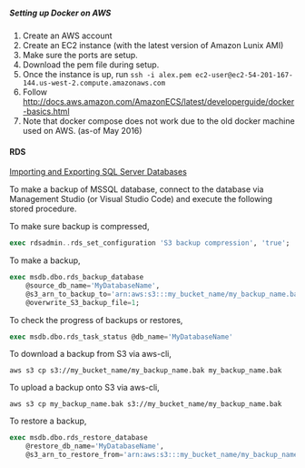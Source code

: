 ##### Setting up Docker on AWS

1. Create an AWS account
2. Create an EC2 instance (with the latest version of Amazon Lunix AMI)
3. Make sure the ports are setup.
4. Download the pem file during setup.
5. Once the instance is up, run `ssh -i alex.pem ec2-user@ec2-54-201-167-144.us-west-2.compute.amazonaws.com`
6. Follow http://docs.aws.amazon.com/AmazonECS/latest/developerguide/docker-basics.html
7. Note that docker compose does not work due to the old docker machine used on AWS. (as-of May 2016)

#### RDS

[Importing and Exporting SQL Server Databases](http://docs.aws.amazon.com/AmazonRDS/latest/UserGuide/SQLServer.Procedural.Importing.html)

To make a backup of MSSQL database, connect to the database via Management
Studio (or Visual Studio Code) and execute the following stored procedure.

To make sure backup is compressed,

```sql
exec rdsadmin..rds_set_configuration 'S3 backup compression', 'true';
```

To make a backup,

```sql
exec msdb.dbo.rds_backup_database
	@source_db_name='MyDatabaseName',
	@s3_arn_to_backup_to='arn:aws:s3:::my_bucket_name/my_backup_name.bak',
	@overwrite_S3_backup_file=1;
```

To check the progress of backups or restores,

```sql
exec msdb.dbo.rds_task_status @db_name='MyDatabaseName'
```

To download a backup from S3 via aws-cli,

```console
aws s3 cp s3://my_bucket_name/my_backup_name.bak my_backup_name.bak
```

To upload a backup onto S3 via aws-cli,

```console
aws s3 cp my_backup_name.bak s3://my_bucket_name/my_backup_name.bak
```

To restore a backup,

```sql
exec msdb.dbo.rds_restore_database
	@restore_db_name='MyDatabaseName',
	@s3_arn_to_restore_from='arn:aws:s3:::my_bucket_name/my_backup_name.bak';
```

